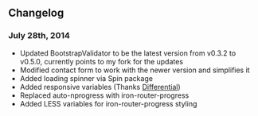 ## Changelog

### July 28th, 2014

* Updated BootstrapValidator to be the latest version from v0.3.2 to v0.5.0, currently points to my fork for the updates
* Modified contact form to work with the newer version and simplifies it
* Added loading spinner via Spin package
* Added responsive variables (Thanks [Differential](https://github.com/Differential/meteor-boilerplate/blob/master/client/stylesheets/variables.less))
* Replaced auto-nprogress with iron-router-progress
* Added LESS variables for iron-router-progress styling
